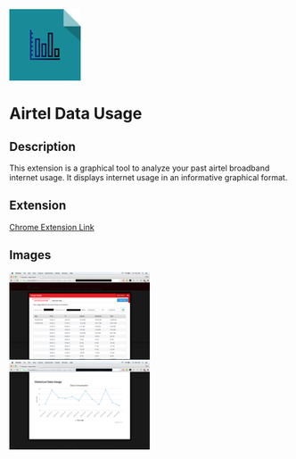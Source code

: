 <img src="https://raw.githubusercontent.com/ravinimmi/Airtel-Data-Usage/master/images/icon.png" alt="Drawing" style="width: 128px;height:128px;"/>

# Airtel Data Usage

## Description
This extension is a graphical tool to analyze your past airtel broadband internet usage. It displays internet usage in an informative graphical format.

## Extension
[Chrome Extension Link](https://chrome.google.com/webstore/detail/airtel-data-usage/nkfdjeajgnkaalgkmkijbokclbkbgmoe)

## Images
<img src="https://raw.githubusercontent.com/ravinimmi/Airtel-Data-Usage/master/images/data_table.png" style="height: 50%; width: 50%">
<br>
<img src="https://raw.githubusercontent.com/ravinimmi/Airtel-Data-Usage/master/images/data_chart.png" style="height: 50%; width: 50%">
